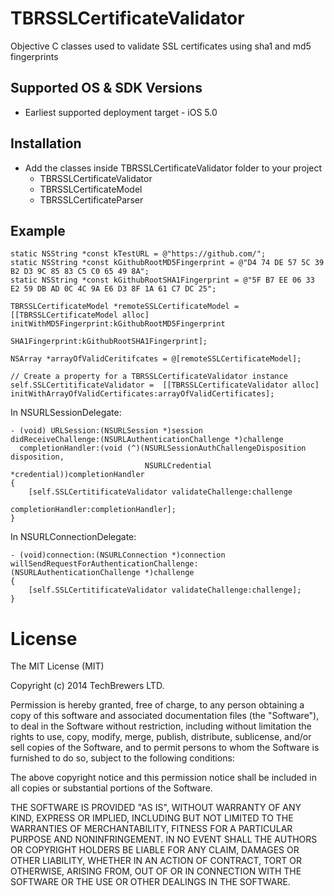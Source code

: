 TBRSSLCertificateValidator
==========================

Objective C classes used to validate SSL certificates using sha1 and md5 fingerprints


Supported OS & SDK Versions
-----------------------------

* Earliest supported deployment target - iOS 5.0

Installation
-------------

* Add the classes inside TBRSSLCertificateValidator folder to your project
	*	TBRSSLCertificateValidator
	*	TBRSSLCertificateModel
	*	TBRSSLCertificateParser


Example
-----------------------
```objc
static NSString *const kTestURL = @"https://github.com/";
static NSString *const kGithubRootMD5Fingerprint = @"D4 74 DE 57 5C 39 B2 D3 9C 85 83 C5 C0 65 49 8A";
static NSString *const kGithubRootSHA1Fingerprint = @"5F B7 EE 06 33 E2 59 DB AD 0C 4C 9A E6 D3 8F 1A 61 C7 DC 25";

TBRSSLCertificateModel *remoteSSLCertificateModel = [[TBRSSLCertificateModel alloc] initWithMD5Fingerprint:kGithubRootMD5Fingerprint
                                                                                           SHA1Fingerprint:kGithubRootSHA1Fingerprint];

NSArray *arrayOfValidCeritifcates = @[remoteSSLCertificateModel];

// Create a property for a TBRSSLCertificateValidator instance
self.SSLCertitificateValidator =  [[TBRSSLCertificateValidator alloc] initWithArrayOfValidCertificates:arrayOfValidCertificates];
```

In NSURLSessionDelegate:
```objc
- (void) URLSession:(NSURLSession *)session
didReceiveChallenge:(NSURLAuthenticationChallenge *)challenge
  completionHandler:(void (^)(NSURLSessionAuthChallengeDisposition disposition,
                              NSURLCredential *credential))completionHandler
{
    [self.SSLCertitificateValidator validateChallenge:challenge
                                    completionHandler:completionHandler];
}
```

In NSURLConnectionDelegate:
```objc
- (void)connection:(NSURLConnection *)connection
willSendRequestForAuthenticationChallenge:(NSURLAuthenticationChallenge *)challenge
{
    [self.SSLCertitificateValidator validateChallenge:challenge];
}
```


License
==================

The MIT License (MIT)

Copyright (c) 2014 TechBrewers LTD.

Permission is hereby granted, free of charge, to any person obtaining a copy
of this software and associated documentation files (the "Software"), to deal
in the Software without restriction, including without limitation the rights
to use, copy, modify, merge, publish, distribute, sublicense, and/or sell
copies of the Software, and to permit persons to whom the Software is
furnished to do so, subject to the following conditions:

The above copyright notice and this permission notice shall be included in all
copies or substantial portions of the Software.

THE SOFTWARE IS PROVIDED "AS IS", WITHOUT WARRANTY OF ANY KIND, EXPRESS OR
IMPLIED, INCLUDING BUT NOT LIMITED TO THE WARRANTIES OF MERCHANTABILITY,
FITNESS FOR A PARTICULAR PURPOSE AND NONINFRINGEMENT. IN NO EVENT SHALL THE
AUTHORS OR COPYRIGHT HOLDERS BE LIABLE FOR ANY CLAIM, DAMAGES OR OTHER
LIABILITY, WHETHER IN AN ACTION OF CONTRACT, TORT OR OTHERWISE, ARISING FROM,
OUT OF OR IN CONNECTION WITH THE SOFTWARE OR THE USE OR OTHER DEALINGS IN THE
SOFTWARE.